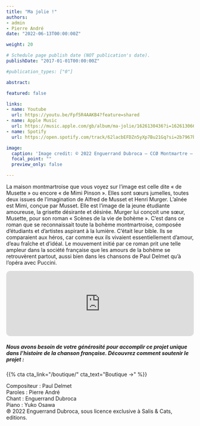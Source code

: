 ```yaml
---
title: "Ma jolie !"
authors:
- admin
- Pierre André
date: "2022-06-13T00:00:00Z"

weight: 20

# Schedule page publish date (NOT publication's date).
publishDate: "2017-01-01T00:00:00Z"

#publication_types: ["0"]

abstract: 

featured: false

links:
- name: Youtube
  url: https://youtu.be/Fpf5R4AAKB4?feature=shared
- name: Apple Music
  url: https://music.apple.com/gb/album/ma-jolie/1626130436?i=1626130661
- name: Spotify
  url: https://open.spotify.com/track/62lacbEFDZn5yXp7Bu21Gq?si=2b7967be4b6d4a0a

image:
  caption: 'Image credit: © 2022 Enguerrand Dubroca – CCØ Montmartre – La maison de Musette, par Eugène Atget – Paris Collections / Musée Carnavalet'
  focal_point: ""
  preview_only: false

---
```


La maison montmartroise que vous voyez sur l’image est celle dite « de Musette » ou encore « de Mimi Pinson ». Elles sont sœurs jumelles, toutes deux issues de l’imagination de Alfred de Musset et Henri Murger. L’aînée est Mimi, conçue par Musset. Elle est l’image de la jeune étudiante amoureuse, la grisette désirante et désirée. Murger lui conçoit une sœur, Musette, pour son roman « Scènes de la vie de bohème ». C’est dans ce roman que se reconnaissait toute la bohème montmartroise, composée d’étudiants et d’artistes aspirant à la lumière. C’était leur bible. Ils se comparaient aux héros, car comme eux ils vivaient essentiellement d’amour, d’eau fraîche et d’idéal. Le mouvement initié par ce roman prit une telle ampleur dans la société française que les amours de la bohème se retrouvèrent partout, aussi bien dans les chansons de Paul Delmet qu’à l’opéra avec Puccini.


<iframe allow="autoplay *; encrypted-media *; fullscreen *; clipboard-write" frameborder="0" height="175" style="width:100%;max-width:720px;overflow:hidden;border-radius:10px;" sandbox="allow-forms allow-popups allow-same-origin allow-scripts allow-storage-access-by-user-activation allow-top-navigation-by-user-activation" src="https://embed.music.apple.com/gb/album/ma-jolie/1626130436?i=1626130661"></iframe>

##### Nous avons besoin de votre générosité pour accomplir ce projet unique dans l’histoire de la chanson française. Découvrez comment soutenir le projet :
{{% cta cta_link="/boutique/" cta_text="Boutique →" %}}

<p>Compositeur : Paul Delmet <br>
Paroles : Pierre André<br>
Chant : Enguerrand Dubroca<br>
Piano : Yuko Osawa<br>
℗ 2022 Enguerrand Dubroca, sous licence exclusive à Salis & Cats, editions.</p>



